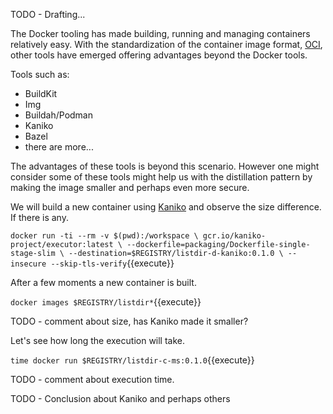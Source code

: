 TODO - Drafting...

The Docker tooling has made building, running and managing containers relatively easy. With the standardization of the container image format, [OCI](https://en.wikipedia.org/wiki/Open_Container_Initiative), other tools have emerged offering advantages beyond the Docker tools.

Tools such as:
- BuildKit
- Img 
- Buildah/Podman
- Kaniko
- Bazel
- there are more...

The advantages of these tools is beyond this scenario. However one might consider some of these tools might help us with the distillation pattern by making the image smaller and perhaps even more secure.

We will build a new container using [Kaniko](https://github.com/GoogleContainerTools/kaniko) and observe the size difference. If there is any.

`docker run -ti --rm -v $(pwd):/workspace \
gcr.io/kaniko-project/executor:latest \
--dockerfile=packaging/Dockerfile-single-stage-slim \
--destination=$REGISTRY/listdir-d-kaniko:0.1.0 \
--insecure --skip-tls-verify`{{execute}}

After a few moments a new container is built.

`docker images $REGISTRY/listdir*`{{execute}}

TODO - comment about size, has Kaniko made it smaller?

Let's see how long the execution will take.

`time docker run $REGISTRY/listdir-c-ms:0.1.0`{{execute}}

TODO - comment about execution time.

TODO - Conclusion about Kaniko and perhaps others
